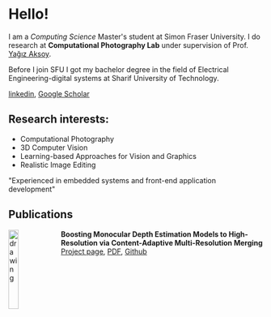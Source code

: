 # Hello!

I am a *Computing Science* Master's student at Simon Fraser University. I do research at **Computational Photography Lab** under supervision of Prof. [Yağız Aksoy](http://yaksoy.github.io/).

Before I join SFU I got my bachelor degree in the field of Electrical Engineering-digital systems at Sharif University of Technology.

[linkedin](www.linkedin.com/in/miangoleh), [Google Scholar](https://scholar.google.ca/citations?user=mqJpOqkAAAAJ&hl=en)

## Research interests:
* Computational Photography
* 3D Computer Vision
* Learning-based Approaches for Vision and Graphics
* Realistic Image Editing

"Experienced in embedded systems and front-end application development"

## Publications

<img src="http://yaksoy.github.io/images/research/highresdepth.jpg" alt="drawing" width="20%" align="left"/> 

**Boosting Monocular Depth Estimation Models to High-Resolution via Content-Adaptive Multi-Resolution Merging** [Project page](http://yaksoy.github.io/highresdepth/), [PDF](http://yaksoy.github.io/papers/CVPR21-HighResDepth.pdf), [Github](https://github.com/compphoto/BoostingMonocularDepth)

